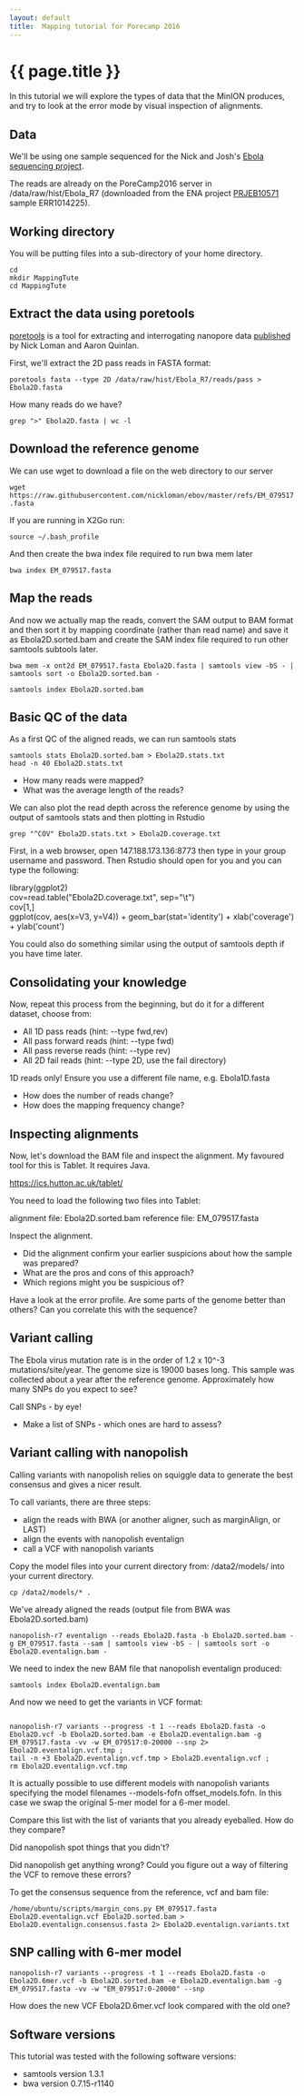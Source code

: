 ```yaml
---
layout: default
title:  Mapping tutorial for Porecamp 2016
---
```


# {{ page.title }}

In this tutorial we will explore the types of data that the MinION produces, and try to look at the error mode by visual inspection of alignments.

## Data

We'll be using one sample sequenced for the Nick and Josh's [Ebola sequencing project](http://www.nature.com/nature/journal/v530/n7589/full/nature16996.html).

The reads are already on the PoreCamp2016 server in /data/raw/hist/Ebola_R7 (downloaded from the ENA project [PRJEB10571](http://www.ebi.ac.uk/ena/data/view/PRJEB10571) sample ERR1014225).

## Working directory

You will be putting files into a sub-directory of your  home directory.

```
cd  
mkdir MappingTute  
cd MappingTute  
```

## Extract the data using poretools

[poretools](http://poretools.readthedocs.io/en/latest/content/examples.html#poretools-fastq) is a tool for extracting and interrogating nanopore data [published](http://bioinformatics.oxfordjournals.org/content/early/2014/08/19/bioinformatics.btu555.abstract) by Nick Loman and Aaron Quinlan.

First, we'll extract the 2D pass reads in FASTA format:

```poretools fasta --type 2D /data/raw/hist/Ebola_R7/reads/pass > Ebola2D.fasta```

How many reads do we have?

```grep ">" Ebola2D.fasta | wc -l```

## Download the reference genome

We can use wget to download a file on the web directory to our server

```wget https://raw.githubusercontent.com/nickloman/ebov/master/refs/EM_079517.fasta```

If you are running in X2Go run:

``source ~/.bash_profile``

And then create the bwa index file required to run bwa mem later

```bwa index EM_079517.fasta```

## Map the reads

And now we actually map the reads, convert the SAM output to BAM format and then sort it by mapping coordinate (rather than read name) and save it as Ebola2D.sorted.bam and create the SAM index file required to run other samtools subtools later.

```bwa mem -x ont2d EM_079517.fasta Ebola2D.fasta | samtools view -bS - | samtools sort -o Ebola2D.sorted.bam -```

```samtools index Ebola2D.sorted.bam```

## Basic QC of the data

As a first QC of the aligned reads, we can run samtools stats

```
samtools stats Ebola2D.sorted.bam > Ebola2D.stats.txt  
head -n 40 Ebola2D.stats.txt
```

- How many reads were mapped?
- What was the average length of the reads?

We can also plot the read depth across the reference genome by using the output of samtools stats and then plotting in Rstudio

```grep "^COV" Ebola2D.stats.txt > Ebola2D.coverage.txt```

First, in a web browser, open 147.188.173.136:8773 then type in your group username and password. Then Rstudio should open for you and you can type the following:

library(ggplot2)  
cov=read.table("Ebola2D.coverage.txt", sep="\t")  
cov[1,]  
ggplot(cov, aes(x=V3, y=V4)) + geom_bar(stat='identity') + xlab('coverage') + ylab('count')

You could also do something similar using the output of samtools depth if you have time later.

## Consolidating your knowledge

Now, repeat this process from the beginning, but do it for a different dataset, choose from:

- All 1D pass reads (hint: --type fwd,rev)
- All pass forward reads (hint: --type fwd)
- All pass reverse reads (hint: --type rev)
- All 2D fail reads (hint: --type 2D, use the fail directory)

1D reads only! Ensure you use a different file name, e.g. Ebola1D.fasta

- How does the number of reads change?
- How does the mapping frequency change?

## Inspecting alignments

Now, let's download the BAM file and inspect the alignment. My favoured tool for this is Tablet. It requires Java.

https://ics.hutton.ac.uk/tablet/

You need to load the following two files into Tablet:

alignment file: Ebola2D.sorted.bam reference file: EM_079517.fasta

Inspect the alignment.

- Did the alignment confirm your earlier suspicions about how the sample was prepared?
- What are the pros and cons of this approach?
- Which regions might you be suspicious of?

Have a look at the error profile. Are some parts of the genome better than others? Can you correlate this with the sequence?

## Variant calling

The Ebola virus mutation rate is in the order of 1.2 x 10^-3 mutations/site/year. The genome size is 19000 bases long. This sample was collected about a year after the reference genome. Approximately how many SNPs do you expect to see?

Call SNPs - by eye!

- Make a list of SNPs - which ones are hard to assess?

## Variant calling with nanopolish

Calling variants with nanopolish relies on squiggle data to generate the best consensus and gives a nicer result.

To call variants, there are three steps:

- align the reads with BWA (or another aligner, such as marginAlign, or LAST)
- align the events with nanopolish eventalign
- call a VCF with nanopolish variants

Copy the model files into your current directory from: /data2/models/ into your current directory.

```cp /data2/models/* .```

We've already aligned the reads (output file from BWA was Ebola2D.sorted.bam)

```nanopolish-r7 eventalign --reads Ebola2D.fasta -b Ebola2D.sorted.bam -g EM_079517.fasta --sam | samtools view -bS - | samtools sort -o Ebola2D.eventalign.bam -```

We need to index the new BAM file that nanopolish eventalign produced:

```samtools index Ebola2D.eventalign.bam```

And now we need to get the variants in VCF format:

<code>
nanopolish-r7 variants --progress -t 1 --reads Ebola2D.fasta -o Ebola2D.vcf -b Ebola2D.sorted.bam -e Ebola2D.eventalign.bam -g EM_079517.fasta -vv -w EM_079517:0-20000 --snp 2> Ebola2D.eventalign.vcf.tmp ;   
tail -n +3 Ebola2D.eventalign.vcf.tmp > Ebola2D.eventalign.vcf ;   
rm Ebola2D.eventalign.vcf.tmp
</code>

It is actually possible to use different models with nanopolish variants specifying the model filenames --models-fofn offset_models.fofn. In this case we swap the original 5-mer model for a 6-mer model.

Compare this list with the list of variants that you already eyeballed. How do they compare?

Did nanopolish spot things that you didn't?

Did nanopolish get anything wrong? Could you figure out a way of filtering the VCF to remove these errors?

To get the consensus sequence from the reference, vcf and bam file:

```/home/ubuntu/scripts/margin_cons.py EM_079517.fasta Ebola2D.eventalign.vcf Ebola2D.sorted.bam > Ebola2D.eventalign.consensus.fasta 2> Ebola2D.eventalign.variants.txt```

## SNP calling with 6-mer model

```nanopolish-r7 variants --progress -t 1 --reads Ebola2D.fasta -o Ebola2D.6mer.vcf -b Ebola2D.sorted.bam -e Ebola2D.eventalign.bam -g EM_079517.fasta -vv -w "EM_079517:0-20000" --snp```

How does the new VCF Ebola2D.6mer.vcf look compared with the old one?

## Software versions

This tutorial was tested with the following software versions:

- samtools version 1.3.1 
- bwa version 0.7.15-r1140

